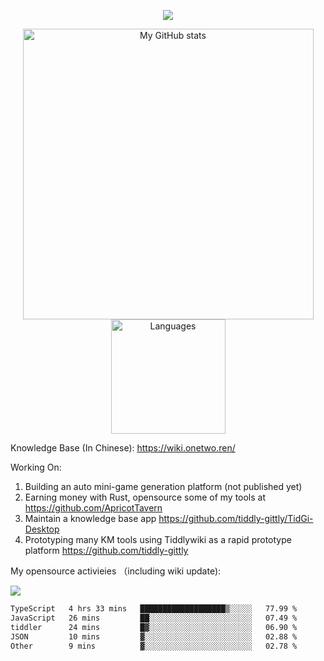 <a href="https://github.com/linonetwo">
    <p align="center">
        <img src="https://github-profile-trophy.vercel.app/?username=linonetwo&column=7&theme=onedark"/>
    </p>
</a>
<a align="center" href="https://github.com/linonetwo">
  <p align="center">
    <img src="https://github-readme-stats.vercel.app/api?username=linonetwo&show_icons=true&count_private=true" alt="My GitHub stats" width="465"/>
    <img src="https://github-readme-stats.vercel.app/api/top-langs/?username=linonetwo&layout=compact&langs_count=10" alt="Languages" height="183">
  </p>
</a>

Knowledge Base (In Chinese): https://wiki.onetwo.ren/

Working On: 

1. Building an auto mini-game generation platform (not published yet)
1. Earning money with Rust, opensource some of my tools at https://github.com/ApricotTavern
1. Maintain a knowledge base app https://github.com/tiddly-gittly/TidGi-Desktop
1. Prototyping many KM tools using Tiddlywiki as a rapid prototype platform https://github.com/tiddly-gittly

My opensource activieies （including wiki update):

![](https://visitor-badge.glitch.me/badge?page_id=linonetwo.linonetwo)

<!--START_SECTION:waka-->

```txt
TypeScript   4 hrs 33 mins   ███████████████████▒░░░░░   77.99 %
JavaScript   26 mins         ██░░░░░░░░░░░░░░░░░░░░░░░   07.49 %
tiddler      24 mins         █▓░░░░░░░░░░░░░░░░░░░░░░░   06.90 %
JSON         10 mins         ▓░░░░░░░░░░░░░░░░░░░░░░░░   02.88 %
Other        9 mins          ▓░░░░░░░░░░░░░░░░░░░░░░░░   02.78 %
```

<!--END_SECTION:waka-->
